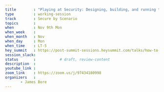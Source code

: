 ```yaml
---
title        : "Playing at Security: Designing, building, and running tabletop scenarios for fail-safe incident handling and incident response training"
type         : working-session
track        : Secure by Scenario
topics       : 
when         : Nov 9th Mon
when_week    :
when_month   : Nov 
when_day     : Mon
when_time    : LT-5
hey_summit   : https://post-summit-sessions.heysummit.com/talks/how-to-build-your-own-scenario-and-run-it/
session_slack:
status       :           # draft, review-content
description  : 
youtube_link : 
zoom_link    : https://zoom.us/j/97434180998
organizers   : 
       - James Bore
---
```

